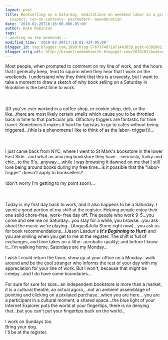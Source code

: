 ```yaml
---
layout: post
title: Bookselling on a Saturday, meditations on weekend labor in a grammatically
  suspect, run-on-sentency- postmodern- meanderation
date: '2010-02-20T16:16:00.006-05:00'
author: Kate Robinson
tags:
- working on the weekends...
modified_time: '2010-02-20T17:18:01.424-05:00'
blogger_id: tag:blogger.com,1999:blog-5767374071871443859.post-6392081717991303936
blogger_orig_url: http://brooklinebooksmith.blogspot.com/2010/02/bookselling-on-saturday-meditations-on.html
---
```


Most people, when prompted to comment on my line of work, and the hours that I generally keep, tend to squirm when they hear that I work on the weekends. I understand why they think that this is a travesty, but I want to take a moment to draw a sketch of why book selling on a Saturday in Brookline is the best time to work.<br /><br /><br /><br />((If you've ever worked in a coffee shop, or cookie shop, deli, or the like...there are most likely certain smells which cause you to be throttled back in time to that particular job. Olfactory triggers are fantastic for time travel. Sometimes it makes it hard for baristas to go to cafes without being triggered...(this is a phenomena I like to think of as the labor- trigger)))...<br /><br /><br /><br />I just came back from NYC, where I went to St Mark's bookstore in the lower East Side...and what an amazing bookstore they have. ..seriously, funky and chic...to the 9's...anyway....while I was browsing it dawned on me that I still love being around books during my free time...is it possible that the "labor-trigger" doesn't apply to booksellers?<br /><br />(don't worry I'm getting to my point soon)...<br /><br /><br /><br />Today is my first day back to work, and it also happens to be a Saturday. I spent a good portion of my shift at the register. Helping people enjoy their one solid chore-free, work- free day off. The people who work 9-5...you come and see me on Saturday...you stay for a while, you browse...you ask about the music we're playing...(Angus&amp;Julia Stone right now)...you ask us for book recommendations...(Jason Lasdun's <strong><em>It's Beginning to Hurt</em></strong>) and you are smiling when you get to me at the register. The shift is full of exchanges, and time takes on a lithe- acrobatic quality; and before I know it...I'm walking home. Saturdays are my Monday...<br /><br />I wish I could return the favor, show up at your office on a Monday...walk around and be the cool stranger who informs the rest of your day with my appreciation for your line of work. But I won't, because that might be creepy...and I do have some boundaries...<br /><br />For sure for sure for sure...an independent bookstore is more than a market, it is a cultural theatre, an actual agora,...not an ambient assemblage of pointing and clicking on a pixilated purchase...when you are here... you are a participant in a cultural moment, a shared space...the blue light of your Internet Explorer puts the world at your fingertips, there is no denying that...but you can't put your fingertips back on the world...<br /><br />I work on Sundays too.<br />Bring your dog.<br />I'll be at the register.